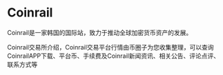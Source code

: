 # Coinrail

Coinrail是一家韩国的国际站，致力于推动全球加密货币资产的发展。

Coinrail交易所介绍，Coinrail交易平台行情由币圈子为您收集整理，可以查询CoinrailAPP下载、平台币、手续费及Coinrail新闻资讯、相关公告、评论点评、联系方式等
